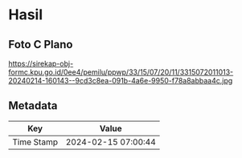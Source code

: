 # Hasil

## Foto C Plano

https://sirekap-obj-formc.kpu.go.id/0ee4/pemilu/ppwp/33/15/07/20/11/3315072011013-20240214-160143--9cd3c8ea-091b-4a6e-9950-f78a8abbaa4c.jpg


## Metadata

| Key        | Value               |
| ---------- | ------------------- |
| Time Stamp | 2024-02-15 07:00:44 |



